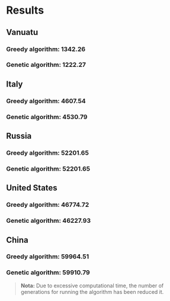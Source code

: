 # Results

## Vanuatu
### Greedy algorithm: 1342.26
### Genetic algorithm: 1222.27


## Italy
### Greedy algorithm: 4607.54

### Genetic algorithm: 4530.79

## Russia
### Greedy algorithm: 52201.65

### Genetic algorithm: 52201.65


## United States
### Greedy algorithm: 46774.72

### Genetic algorithm: 46227.93

## China
### Greedy algorithm: 59964.51

### Genetic algorithm: 59910.79

> **Nota:** Due to excessive computational time, the number of generations for running the algorithm has been reduced it. 
